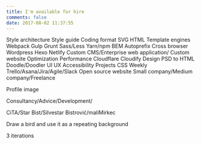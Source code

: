 ```yaml
---
title: I'm available for hire
comments: false
date: 2017-08-02 11:37:55
---
```


Style architecture
Style guide
Coding format
SVG
HTML
Template engines
Webpack
Gulp
Grunt
Sass/Less
Yarn/npm
BEM
Autoprefix
Cross browser
Wordpress
Hexo
Netlify
Custom CMS/Enterprise web application/
Custom website
Optimization
Performance
Cloudflare
Cloudify
Design
PSD to HTML
Doodle/Doodler
UI
UX
Accessibility
Projects
CSS Weekly
Trello/Asana/Jira/Agile/Slack
Open source website
Small company/Medium company/Freelance

Profile image

Consultancy/Advice/Development/

CiTA/Star Bist/Silvestar Bistrović/maliMirkec

Draw a bird and use it as a repeating background

3 iterations